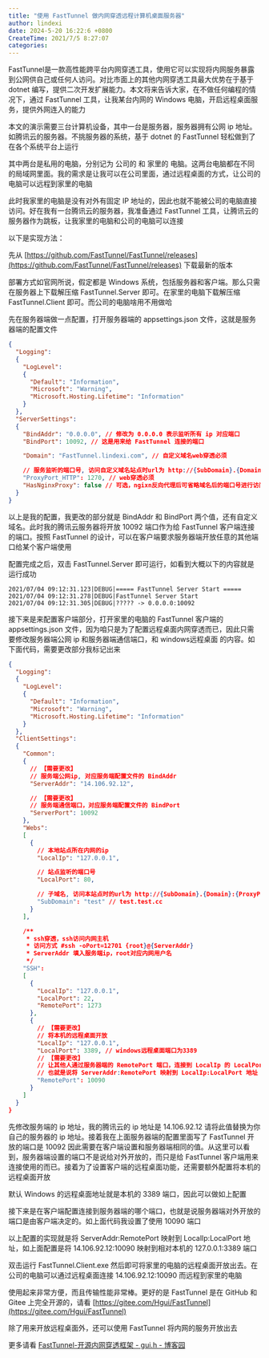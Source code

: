 ```yaml
---
title: "使用 FastTunnel 做内网穿透远程计算机桌面服务器"
author: lindexi
date: 2024-5-20 16:22:6 +0800
CreateTime: 2021/7/5 8:27:07
categories: 
---
```


FastTunnel是一款高性能跨平台内网穿透工具，使用它可以实现将内网服务暴露到公网供自己或任何人访问。对比市面上的其他内网穿透工具最大优势在于基于 dotnet 编写，提供二次开发扩展能力。本文将来告诉大家，在不做任何编程的情况下，通过 FastTunnel 工具，让我某台内网的 Windows 电脑，开启远程桌面服务，提供外网连入的能力

<!--more-->


<!-- CreateTime:2021/7/5 8:27:07 -->

<!-- 发布 -->

本文的演示需要三台计算机设备，其中一台是服务器，服务器拥有公网 ip 地址。如腾讯云的服务器。不挑服务器的系统，基于 dotnet 的 FastTunnel 轻松做到了在各个系统平台上运行

其中两台是私用的电脑，分别记为 公司的 和 家里的 电脑。这两台电脑都在不同的局域网里面。我的需求是让我可以在公司里面，通过远程桌面的方式，让公司的电脑可以远程到家里的电脑

此时我家里的电脑是没有对外有固定 IP 地址的，因此也就不能被公司的电脑直接访问。好在我有一台腾讯云的服务器，我准备通过 FastTunnel 工具，让腾讯云的服务器作为跳板，让我家里的电脑和公司的电脑可以连接

以下是实现方法：

先从 [https://github.com/FastTunnel/FastTunnel/releases](https://github.com/FastTunnel/FastTunnel/releases) 下载最新的版本

部署方式如官网所说，假定都是 Windows 系统，包括服务器和客户端。那么只需在服务器上下载解压缩 FastTunnel.Server 即可。在家里的电脑下载解压缩 FastTunnel.Client 即可。而公司的电脑啥用不用做哈

先在服务器端做一点配置，打开服务器端的 appsettings.json 文件，这就是服务器端的配置文件

```json
{
  "Logging": 
  {
    "LogLevel": 
    {
      "Default": "Information",
      "Microsoft": "Warning",
      "Microsoft.Hosting.Lifetime": "Information"
    }
  },
  "ServerSettings": 
  {
    "BindAddr": "0.0.0.0", // 修改为 0.0.0.0 表示监听所有 ip 对应端口
    "BindPort": 10092, // 这是用来给 FastTunnel 连接的端口

    "Domain": "FastTunnel.lindexi.com", // 自定义域名web穿透必须

    // 服务监听的端口号, 访问自定义域名站点时url为 http://{SubDomain}.{Domain}:{ProxyPort_HTTP}/
    "ProxyPort_HTTP": 1270, // web穿透必须
    "HasNginxProxy": false // 可选，ngixn反向代理后可省略域名后的端口号进行访问
  }
}
```

以上是我的配置，我更改的部分就是 BindAddr 和 BindPort 两个值，还有自定义域名。此时我的腾讯云服务器将开放 10092 端口作为给 FastTunnel 客户端连接的端口。按照 FastTunnel 的设计，可以在客户端要求服务器端开放任意的其他端口给某个客户端使用

配置完成之后，双击 FastTunnel.Server 即可运行，如看到大概以下的内容就是运行成功

```
2021/07/04 09:12:31.123|DEBUG|===== FastTunnel Server Start =====
2021/07/04 09:12:31.278|DEBUG|FastTunnel Server Start
2021/07/04 09:12:31.305|DEBUG|????? -> 0.0.0.0:10092
```

接下来是来配置客户端部分，打开家里的电脑的 FastTunnel 客户端的 appsettings.json 文件，因为咱只是为了配置远程桌面内网穿透而已，因此只需要修改服务器端公网 ip 和服务器端通信端口，和 windows远程桌面 的内容。如下面代码，需要更改部分我标记出来

```json
{
  "Logging": 
  {
    "LogLevel": 
    {
      "Default": "Information",
      "Microsoft": "Warning",
      "Microsoft.Hosting.Lifetime": "Information"
    }
  },
  "ClientSettings": 
  {
    "Common": 
    {
      // 【需要更改】
      // 服务端公网ip, 对应服务端配置文件的 BindAddr
      "ServerAddr": "14.106.92.12",

      // 【需要更改】
      // 服务端通信端口，对应服务端配置文件的 BindPort
      "ServerPort": 10092
    },
    "Webs": 
    [
      {
        // 本地站点所在内网的ip
        "LocalIp": "127.0.0.1",

        // 站点监听的端口号
        "LocalPort": 80,

        // 子域名, 访问本站点时的url为 http://{SubDomain}.{Domain}:{ProxyPort_HTTP}/
        "SubDomain": "test" // test.test.cc
      }
    ],

    /**
     * ssh穿透，ssh访问内网主机
     * 访问方式 #ssh -oPort=12701 {root}@{ServerAddr}
     * ServerAddr 填入服务端ip，root对应内网用户名
     */
    "SSH": 
    [
      {
        "LocalIp": "127.0.0.1",
        "LocalPort": 22,
        "RemotePort": 1273
      },
      {
        // 【需要更改】
        // 将本机的远程桌面开放
        "LocalIp": "127.0.0.1",
        "LocalPort": 3389, // windows远程桌面端口为3389
        // 【需要更改】
        // 让其他人通过服务器端的 RemotePort 端口，连接到 LocalIp 的 LocalPort 端口
        // 也就是说将 ServerAddr:RemotePort 映射到 LocalIp:LocalPort 地址
        "RemotePort": 10090
      }
    ]
  }
}
```

先修改服务端的 ip 地址，我的腾讯云的 ip 地址是 14.106.92.12 请将此值替换为你自己的服务器的 ip 地址。接着我在上面服务器端的配置里面写了 FastTunnel 开放的端口是 10092 因此需要在客户端设置和服务器端相同的值。从这里可以看到，服务器端设置的端口不是说给对外开放的，而只是给 FastTunnel 客户端用来连接使用的而已。接着为了设置客户端的远程桌面功能，还需要额外配置将本机的远程桌面开放

默认 Windows 的远程桌面地址就是本机的 3389 端口，因此可以做如上配置

接下来是在客户端配置连接到服务器端的哪个端口，也就是说服务器端对外开放的端口是由客户端决定的。如上面代码我设置了使用 10090 端口

以上配置的实现就是将 ServerAddr:RemotePort 映射到 LocalIp:LocalPort 地址，如上面配置是将 14.106.92.12:10090 映射到相对本机的 127.0.0.1:3389 端口

双击运行 FastTunnel.Client.exe 然后即可将家里的电脑的远程桌面开放出去。在公司的电脑可以通过远程桌面连接 14.106.92.12:10090 而远程到家里的电脑

使用起来非常方便，而且传输性能非常棒。更好的是 FastTunnel 是在 GitHub 和 Gitee 上完全开源的，请看 [https://gitee.com/Hgui/FastTunnel](https://gitee.com/Hgui/FastTunnel)

除了用来开放远程桌面外，还可以使用 FastTunnel 将内网的服务开放出去

更多请看 [FastTunnel-开源内网穿透框架 - gui.h - 博客园](https://www.cnblogs.com/springhgui/p/15005329.html )

